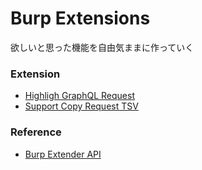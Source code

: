 # Burp Extensions

欲しいと思った機能を自由気ままに作っていく

### Extension

* [Highligh GraphQL Request](./highlight-graphql-request)
* [Support Copy Request TSV](./support-copy-request-tsv)

### Reference

* [Burp Extender API](https://portswigger.net/burp/extender/api/)